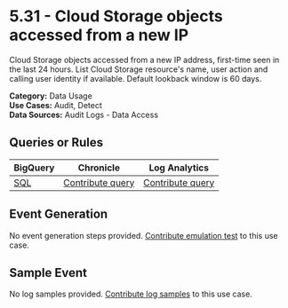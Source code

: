 # 5.31 - Cloud Storage objects accessed from a new IP
Cloud Storage objects accessed from a new IP address, first-time seen in the last 24 hours.
List Cloud Storage resource's name, user action and calling user identity if available.
Default lookback window is 60 days.


**Category:** Data Usage
</br>
**Use Cases:** Audit, Detect
</br>
**Data Sources:** Audit Logs - Data Access
</br>



## Queries or Rules
BigQuery | Chronicle | Log Analytics
--- | --- | ---
[SQL](../../backends/bigquery/sql/5_31_cloud_storage_object_accessed_from_new_IP.sql) | [Contribute query](../../CONTRIBUTING.md) | [Contribute query](../../CONTRIBUTING.md)

## Event Generation
No event generation steps provided. [Contribute emulation test](../../CONTRIBUTING.md) to this use case.

## Sample Event
No log samples provided. [Contribute log samples](../../CONTRIBUTING.md) to this use case.

